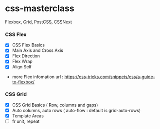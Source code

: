 # css-masterclass

Flexbox, Grid, PostCSS, CSSNext

### CSS Flex
 - [x] CSS Flex Basics
 - [x] Main Axis and Cross Axis
 - [x] Flex Direction
 - [x] Flex Wrap
 - [x] Align Self

 * more Flex infomation url : https://css-tricks.com/snippets/css/a-guide-to-flexbox/

### CSS Grid
 - [x] CSS Grid Basics ( Row, columns and gaps) 
 - [x] Auto columns, auto rows ( auto-flow : default is grid-auto-rows)
 - [x] Template Areas
 - [ ] fr unit, repeat
